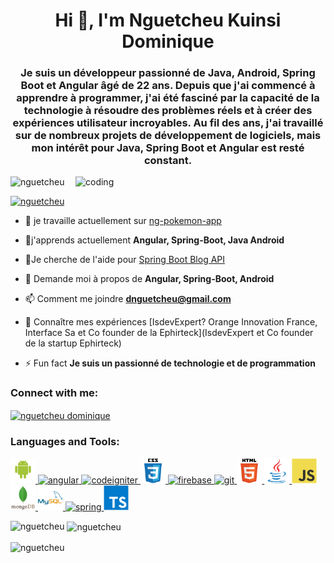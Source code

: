<h1 align="center">Hi 👋, I'm Nguetcheu Kuinsi Dominique</h1>
<h3 align="center">Je suis un développeur passionné de Java, Android, Spring Boot et Angular âgé de 22 ans. Depuis que j'ai commencé à apprendre à programmer, j'ai été fasciné par la capacité de la technologie à résoudre des problèmes réels et à créer des expériences utilisateur incroyables. Au fil des ans, j'ai travaillé sur de nombreux projets de développement de logiciels, mais mon intérêt pour Java, Spring Boot et Angular est resté constant.</h3>
<img align="right" alt="coding" width="400" src="https://static.collectui.com/shots/3848914/programmer-thomas-large">

<p align="left"> <img src="https://komarev.com/ghpvc/?username=nguetcheu&label=Profile%20views&color=0e75b6&style=flat" alt="nguetcheu" /> </p>

<p align="left"> <a href="https://github.com/ryo-ma/github-profile-trophy"><img src="https://github-profile-trophy.vercel.app/?username=nguetcheu" alt="nguetcheu" /></a> </p>

- 🔭 je travaille actuellement sur [ng-pokemon-app](https://github.com/nguetcheu/ng-pokemon-app)

- 🌱j'apprends actuellement **Angular, Spring-Boot, Java Android**

- 🤝Je cherche de l'aide pour [Spring Boot Blog API](https://github.com/nguetcheu/springboot-blog-rest-api)

- 💬 Demande moi à propos de **Angular, Spring-Boot, Android**

- 📫 Comment me joindre **dnguetcheu@gmail.com**

- 📄 Connaître mes expériences [IsdevExpert? Orange Innovation France, Interface Sa et Co founder de la Ephirteck](IsdevExpert et Co founder de la startup Ephirteck)

- ⚡ Fun fact **Je suis un passionné de technologie et de programmation**

<h3 align="left">Connect with me:</h3>
<p align="left">
<a href="https://fb.com/nguetcheu dominique" target="blank"><img align="center" src="https://raw.githubusercontent.com/rahuldkjain/github-profile-readme-generator/master/src/images/icons/Social/facebook.svg" alt="nguetcheu dominique" height="30" width="40" /></a>
</p>

<h3 align="left">Languages and Tools:</h3>
<p align="left"> <a href="https://developer.android.com" target="_blank" rel="noreferrer"> <img src="https://raw.githubusercontent.com/devicons/devicon/master/icons/android/android-original-wordmark.svg" alt="android" width="40" height="40"/> </a> <a href="https://angular.io" target="_blank" rel="noreferrer"> <img src="https://angular.io/assets/images/logos/angular/angular.svg" alt="angular" width="40" height="40"/> </a> <a href="https://codeigniter.com" target="_blank" rel="noreferrer"> <img src="https://cdn.worldvectorlogo.com/logos/codeigniter.svg" alt="codeigniter" width="40" height="40"/> </a> <a href="https://www.w3schools.com/css/" target="_blank" rel="noreferrer"> <img src="https://raw.githubusercontent.com/devicons/devicon/master/icons/css3/css3-original-wordmark.svg" alt="css3" width="40" height="40"/> </a> <a href="https://firebase.google.com/" target="_blank" rel="noreferrer"> <img src="https://www.vectorlogo.zone/logos/firebase/firebase-icon.svg" alt="firebase" width="40" height="40"/> </a> <a href="https://git-scm.com/" target="_blank" rel="noreferrer"> <img src="https://www.vectorlogo.zone/logos/git-scm/git-scm-icon.svg" alt="git" width="40" height="40"/> </a> <a href="https://www.w3.org/html/" target="_blank" rel="noreferrer"> <img src="https://raw.githubusercontent.com/devicons/devicon/master/icons/html5/html5-original-wordmark.svg" alt="html5" width="40" height="40"/> </a> <a href="https://www.java.com" target="_blank" rel="noreferrer"> <img src="https://raw.githubusercontent.com/devicons/devicon/master/icons/java/java-original.svg" alt="java" width="40" height="40"/> </a> <a href="https://developer.mozilla.org/en-US/docs/Web/JavaScript" target="_blank" rel="noreferrer"> <img src="https://raw.githubusercontent.com/devicons/devicon/master/icons/javascript/javascript-original.svg" alt="javascript" width="40" height="40"/> </a> <a href="https://www.mongodb.com/" target="_blank" rel="noreferrer"> <img src="https://raw.githubusercontent.com/devicons/devicon/master/icons/mongodb/mongodb-original-wordmark.svg" alt="mongodb" width="40" height="40"/> </a> <a href="https://www.mysql.com/" target="_blank" rel="noreferrer"> <img src="https://raw.githubusercontent.com/devicons/devicon/master/icons/mysql/mysql-original-wordmark.svg" alt="mysql" width="40" height="40"/> </a> <a href="https://spring.io/" target="_blank" rel="noreferrer"> <img src="https://www.vectorlogo.zone/logos/springio/springio-icon.svg" alt="spring" width="40" height="40"/> </a> <a href="https://www.typescriptlang.org/" target="_blank" rel="noreferrer"> <img src="https://raw.githubusercontent.com/devicons/devicon/master/icons/typescript/typescript-original.svg" alt="typescript" width="40" height="40"/> </a> </p>

<p><img align="left" src="https://github-readme-stats.vercel.app/api/top-langs?username=nguetcheu&show_icons=true&locale=en&layout=compact" alt="nguetcheu" /></p>

<p>&nbsp;<img align="center" src="https://github-readme-stats.vercel.app/api?username=nguetcheu&show_icons=true&locale=en" alt="nguetcheu" /></p>

<p><img align="center" src="https://github-readme-streak-stats.herokuapp.com/?user=nguetcheu&" alt="nguetcheu" /></p>
